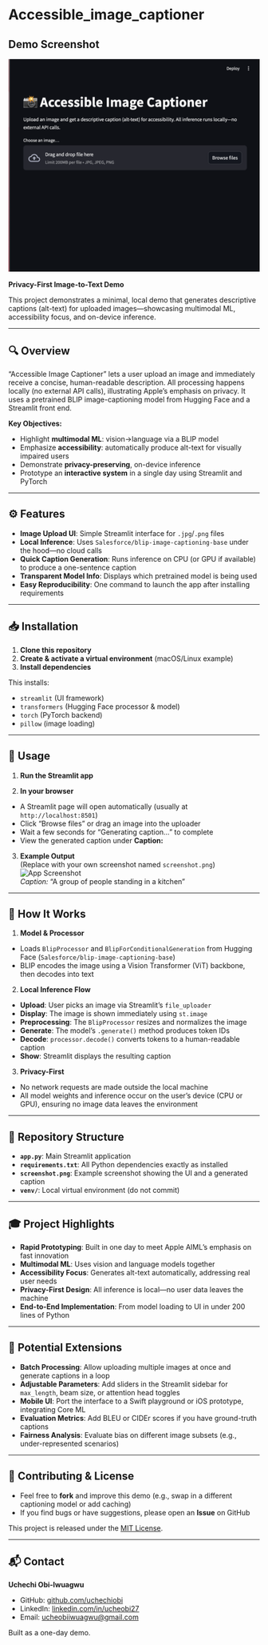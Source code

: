 # Accessible_image_captioner

## Demo Screenshot

![App Screenshot](screenshot1.png)

**Privacy-First Image-to-Text Demo**

This project demonstrates a minimal, local demo that generates descriptive captions (alt-text) for uploaded images—showcasing multimodal ML, accessibility focus, and on-device inference.

---

## 🔍 Overview

“Accessible Image Captioner” lets a user upload an image and immediately receive a concise, human-readable description. All processing happens locally (no external API calls), illustrating Apple’s emphasis on privacy. It uses a pretrained BLIP image-captioning model from Hugging Face and a Streamlit front end.

**Key Objectives:**
- Highlight **multimodal ML**: vision→language via a BLIP model  
- Emphasize **accessibility**: automatically produce alt-text for visually impaired users  
- Demonstrate **privacy-preserving**, on-device inference  
- Prototype an **interactive system** in a single day using Streamlit and PyTorch

---

## ⚙️ Features

- **Image Upload UI**: Simple Streamlit interface for `.jpg`/`.png` files  
- **Local Inference**: Uses `Salesforce/blip-image-captioning-base` under the hood—no cloud calls  
- **Quick Caption Generation**: Runs inference on CPU (or GPU if available) to produce a one-sentence caption  
- **Transparent Model Info**: Displays which pretrained model is being used  
- **Easy Reproducibility**: One command to launch the app after installing requirements

---

## 📥 Installation

1. **Clone this repository**
2. **Create & activate a virtual environment** (macOS/Linux example)
3.  **Install dependencies**

This installs:  
- `streamlit` (UI framework)  
- `transformers` (Hugging Face processor & model)  
- `torch` (PyTorch backend)  
- `pillow` (image loading)

---

## 🚀 Usage

1. **Run the Streamlit app**  

2. **In your browser**  
- A Streamlit page will open automatically (usually at `http://localhost:8501`)  
- Click “Browse files” or drag an image into the uploader  
- Wait a few seconds for “Generating caption…” to complete  
- View the generated caption under **Caption:**  

3. **Example Output**  
(Replace with your own screenshot named `screenshot.png`)  
![App Screenshot](screenshot.png)  
_Caption:_ “A group of people standing in a kitchen”

---

## 🧱 How It Works

1. **Model & Processor**  
- Loads `BlipProcessor` and `BlipForConditionalGeneration` from Hugging Face (`Salesforce/blip-image-captioning-base`)  
- BLIP encodes the image using a Vision Transformer (ViT) backbone, then decodes into text

2. **Local Inference Flow**  
- **Upload**: User picks an image via Streamlit’s `file_uploader`  
- **Display**: The image is shown immediately using `st.image`  
- **Preprocessing**: The `BlipProcessor` resizes and normalizes the image  
- **Generate**: The model’s `.generate()` method produces token IDs  
- **Decode**: `processor.decode()` converts tokens to a human-readable caption  
- **Show**: Streamlit displays the resulting caption

3. **Privacy-First**  
- No network requests are made outside the local machine  
- All model weights and inference occur on the user’s device (CPU or GPU), ensuring no image data leaves the environment

---

## 📂 Repository Structure


- **`app.py`**: Main Streamlit application  
- **`requirements.txt`**: All Python dependencies exactly as installed  
- **`screenshot.png`**: Example screenshot showing the UI and a generated caption  
- **`venv/`**: Local virtual environment (do not commit)

---

## 🎓 Project Highlights

- **Rapid Prototyping**: Built in one day to meet Apple AIML’s emphasis on fast innovation  
- **Multimodal ML**: Uses vision and language models together  
- **Accessibility Focus**: Generates alt-text automatically, addressing real user needs  
- **Privacy-First Design**: All inference is local—no user data leaves the machine  
- **End-to-End Implementation**: From model loading to UI in under 200 lines of Python

---

## 🔮 Potential Extensions

- **Batch Processing**: Allow uploading multiple images at once and generate captions in a loop  
- **Adjustable Parameters**: Add sliders in the Streamlit sidebar for `max_length`, beam size, or attention head toggles  
- **Mobile UI**: Port the interface to a Swift playground or iOS prototype, integrating Core ML  
- **Evaluation Metrics**: Add BLEU or CIDEr scores if you have ground-truth captions  
- **Fairness Analysis**: Evaluate bias on different image subsets (e.g., under-represented scenarios)

---

## 🤝 Contributing & License

- Feel free to **fork** and improve this demo (e.g., swap in a different captioning model or add caching)  
- If you find bugs or have suggestions, please open an **Issue** on GitHub

This project is released under the [MIT License](https://opensource.org/licenses/MIT).

---

## 📬 Contact

**Uchechi Obi-Iwuagwu**  
- GitHub: [github.com/uchechiobi](https://github.com/uchechiobi)
- LinkedIn: [linkedin.com/in/ucheobi27](https://www.linkedin.com/in/ucheobi27/)  
- Email: ucheobiiwuagwu@gmail.com

Built as a one-day demo.  
